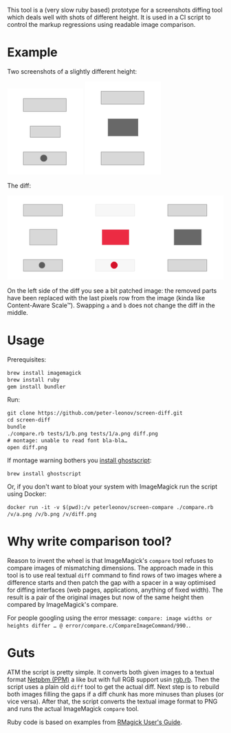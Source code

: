 This tool is a (very slow ruby based) prototype for a screenshots diffing tool which deals well with shots of different height. It is used in a CI script to control the markup regressions using readable image comparison.

# Example

Two screenshots of a slightly different height:

![a](tests/1/a.png) ![b](tests/1/b.png)

The diff:

![a](tests/1/diff.png)

On the left side of the diff you see a bit patched image: the removed parts have been replaced with the last pixels row from the image (kinda like Content-Aware Scale™). Swapping `a` and `b` does not change the diff in the middle.

# Usage

Prerequisites:

    brew install imagemagick
    brew install ruby
    gem install bundler

Run:

    git clone https://github.com/peter-leonov/screen-diff.git
    cd screen-diff
    bundle
    ./compare.rb tests/1/b.png tests/1/a.png diff.png
    # montage: unable to read font bla-bla…
    open diff.png

If montage warning bothers you [install ghostscript](http://stackoverflow.com/questions/13936256/imagemagick-error-while-running-convert-convert-unable-to-read-font/13936374#13936374):

    brew install ghostscript

Or, if you don't want to bloat your system with ImageMagick run the script using Docker:

    docker run -it -v $(pwd):/v peterleonov/screen-compare ./compare.rb /v/a.png /v/b.png /v/diff.png


# Why write comparison tool?

Reason to invent the wheel is that ImageMagick's `compare` tool refuses to compare images of mismatching dimensions. The approach made in this tool is to use real textual `diff` command to find rows of two images where a difference starts and then patch the gap with a spacer in a way optimised for diffing interfaces (web pages, applications, anything of fixed width). The result is a pair of the original images but now of the same height then compared by ImageMagick's compare.

For people googling using the error message: `compare: image widths or heights differ … @ error/compare.c/CompareImageCommand/990.`.


# Guts

ATM the script is pretty simple. It converts both given images to a textual format [Netpbm (PPM)](http://www.imagemagick.org/Usage/formats/#pbmplus_imagemagick) a like but with full RGB support usin [rgb.rb](rgb.rb). Then the script uses a plain old `diff` tool to get the actual diff. Next step is to rebuild both images filling the gaps if a diff chunk has more minuses than pluses (or vice versa). After that, the script converts the textual image format to PNG and runs the actual ImageMagick `compare` tool.

Ruby code is based on examples from [RMagick User's Guide](http://www.simplesystems.org/RMagick/doc/image2.html).
